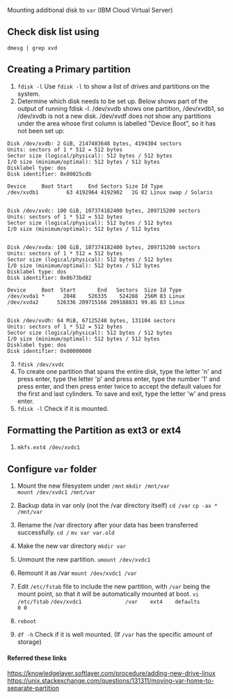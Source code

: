 Mounting additional disk to `var` (IBM Cloud Virtual Server)

## Check disk list using
`dmesg | grep xvd`

## Creating a Primary partition
1. `fdisk -l`
Use `fdisk -l` to show a list of drives and partitions on the system.
1. Determine which disk needs to be set up. Below shows part of the output of running fdisk -l. /dev/xvdb shows one partition, /dev/xvdb1, so /dev/xvdb is not a new disk. /dev/xvdf does not show any partitions under the area whose first column is labelled "Device Boot", so it has not been set up:
```
Disk /dev/xvdb: 2 GiB, 2147483648 bytes, 4194304 sectors
Units: sectors of 1 * 512 = 512 bytes
Sector size (logical/physical): 512 bytes / 512 bytes
I/O size (minimum/optimal): 512 bytes / 512 bytes
Disklabel type: dos
Disk identifier: 0x00025cdb

Device     Boot Start     End Sectors Size Id Type
/dev/xvdb1         63 4192964 4192902   2G 82 Linux swap / Solaris


Disk /dev/xvdc: 100 GiB, 107374182400 bytes, 209715200 sectors
Units: sectors of 1 * 512 = 512 bytes
Sector size (logical/physical): 512 bytes / 512 bytes
I/O size (minimum/optimal): 512 bytes / 512 bytes


Disk /dev/xvda: 100 GiB, 107374182400 bytes, 209715200 sectors
Units: sectors of 1 * 512 = 512 bytes
Sector size (logical/physical): 512 bytes / 512 bytes
I/O size (minimum/optimal): 512 bytes / 512 bytes
Disklabel type: dos
Disk identifier: 0x0b73bd82

Device     Boot  Start       End   Sectors  Size Id Type
/dev/xvda1 *      2048    526335    524288  256M 83 Linux
/dev/xvda2      526336 209715166 209188831 99.8G 83 Linux


Disk /dev/xvdh: 64 MiB, 67125248 bytes, 131104 sectors
Units: sectors of 1 * 512 = 512 bytes
Sector size (logical/physical): 512 bytes / 512 bytes
I/O size (minimum/optimal): 512 bytes / 512 bytes
Disklabel type: dos
Disk identifier: 0x00000000
```

3. `fdisk /dev/xvdc`
1. To create one partition that spans the entire disk, type the letter 'n' and press enter, type the letter 'p' and press enter, type the number '1' and press enter, and then press enter twice to accept the default values for the first and last cylinders. To save and exit, type the letter 'w' and press enter.
1. `fdisk -l` Check if it is mounted.

## Formatting the Partition as ext3 or ext4
1. `mkfs.ext4 /dev/xvdc1`


## Configure `var` folder
1.  Mount the new filesystem under `/mnt`
`mkdir /mnt/var`    
`mount /dev/xvdc1 /mnt/var`

2. Backup data in var only (not the /var directory itself)
`cd /var`
`cp -ax * /mnt/var`

3. Rename the /var directory after your data has been transferred successfully.
`cd /`
`mv var var.old`

4. Make the new var directory
`mkdir var`
5. Unmount the new partition.
`umount /dev/xvdc1`
6. Remount it as /var
`mount /dev/xvdc1 /var`

7. Edit `/etc/fstab` file to include the new partition, with `/var` being the mount point, so that it will be automatically mounted at boot.
`vi /etc/fstab`
`/dev/xvdc1              /var    ext4    defaults                0 0`
8. `reboot`
9. `df -h` Check if it is well mounted. (If `/var` has the specific amount of storage)



#### Referred these links
https://knowledgelayer.softlayer.com/procedure/adding-new-drive-linux
https://unix.stackexchange.com/questions/131311/moving-var-home-to-separate-partition
